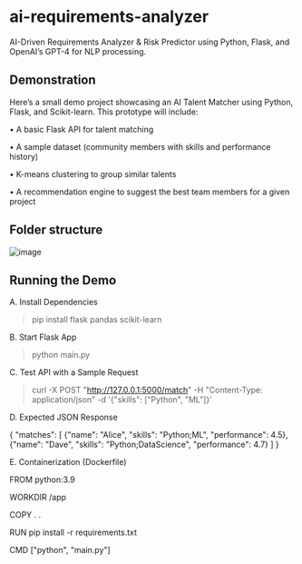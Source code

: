 # ai-requirements-analyzer
AI-Driven Requirements Analyzer &amp; Risk Predictor using Python, Flask, and OpenAI’s GPT-4 for NLP processing.


## Demonstration 

Here’s a small demo project showcasing an AI Talent Matcher using Python, Flask, and Scikit-learn. This prototype will include:

•	A basic Flask API for talent matching

•	A sample dataset (community members with skills and performance history)

•	K-means clustering to group similar talents

•	A recommendation engine to suggest the best team members for a given project


## Folder structure 

 ![image](https://github.com/user-attachments/assets/22e14e77-18b2-4dde-92bc-7276d8582c8b)



## Running the Demo
A. Install Dependencies
> pip install flask pandas scikit-learn

B. Start Flask App
> python main.py

C. Test API with a Sample Request
> curl -X POST "http://127.0.0.1:5000/match" -H "Content-Type: application/json" -d '{"skills": ["Python", "ML"]}'

D. Expected JSON Response
>
{
  "matches": [
    {"name": "Alice", "skills": "Python;ML", "performance": 4.5},
    {"name": "Dave", "skills": "Python;DataScience", "performance": 4.7}
  ]
}


E. Containerization (Dockerfile)

FROM python:3.9

WORKDIR /app

COPY . .

RUN pip install -r requirements.txt

CMD ["python", "main.py"]

